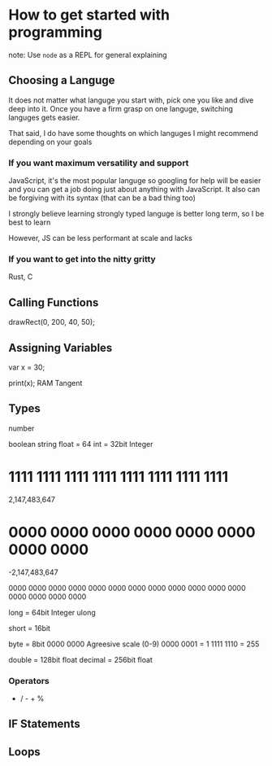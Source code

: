 # How to get started with programming

note: Use `node` as a REPL for general explaining

## Choosing a Languge

It does not matter what languge you start with, pick one you like and dive 
deep into it. Once you have a firm grasp on one languge, switching languges
gets easier.

That said, I do have some thoughts on which languges I might recommend 
depending on your goals

### If you want maximum versatility and support
JavaScript, it's the most popular languge so googling for help will be easier 
and you can get a job doing just about anything with JavaScript. It also can be 
forgiving with its syntax (that can be a bad thing too)

I strongly believe learning strongly typed languge is better long term, so I 
be best to learn 

However, JS can be less performant at scale and lacks 


### If you want to get into the nitty gritty 
Rust, 
C

## Calling Functions

drawRect(0, 200, 40, 50);

## Assigning Variables

var x = 30;

print(x);
RAM Tangent

## Types
number

boolean
string
float = 64 
int = 32bit Integer

1111 1111 1111 1111 
1111 1111 1111 1111 
=
2,147,483,647

0000 0000 0000 0000 
0000 0000 0000 0000 
=
-2,147,483,647

0000 0000 0000 0000 
0000 0000 0000 0000 
0000 0000 0000 0000 
0000 0000 0000 0000 

long = 64bit Integer
ulong

short = 16bit

byte = 8bit 
0000 0000
<civ Gandi Story>
Agreesive scale (0-9)
0000 0001 = 1
1111 1110 = 255

double = 128bit float
decimal = 256bit float

### Operators
* / - + %

## IF Statements




## Loops




